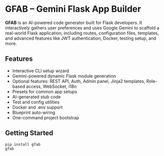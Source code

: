 # GFAB – Gemini Flask App Builder

**GFAB** is an AI-powered code generator built for Flask developers. It interactively gathers user preferences and uses Google Gemini to scaffold a real-world Flask application, including routes, configuration files, templates, and advanced features like JWT authentication, Docker, testing setup, and more.

## Features

- Interactive CLI setup wizard
- Gemini-powered dynamic Flask module generation
- Optional features: REST API, Auth, Admin panel, Jinja2 templates, Role-based access, WebSocket, i18n
- Presets for common app setups
- AI-generated stub code
- Test and config utilities
- Docker and .env support
- Blueprint auto-wiring
- One-command project bootstrap

## Getting Started

```bash
pip install gfab
gfab
